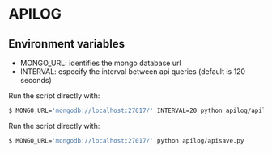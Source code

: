 # APILOG


## Environment variables
- MONGO_URL: identifies the mongo database url
- INTERVAL: especify the interval between api queries (default is 120 seconds)

Run the script directly with:
```bash 
$ MONGO_URL='mongodb://localhost:27017/' INTERVAL=20 python apilog/apilog.py
```

Run the script directly with:
```bash 
$ MONGO_URL='mongodb://localhost:27017/' python apilog/apisave.py
```
